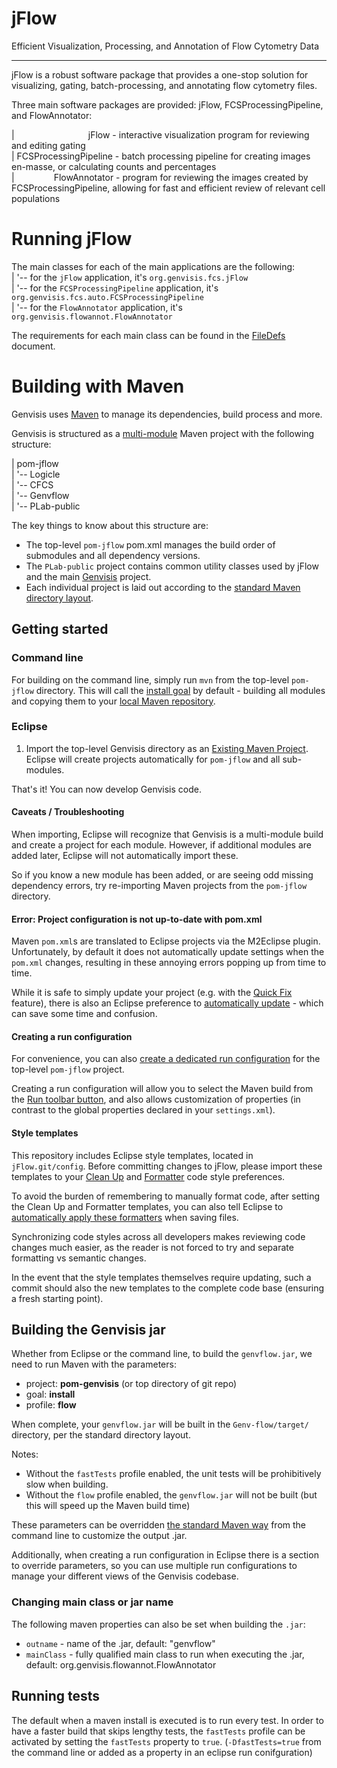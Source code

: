 jFlow
====================
Efficient Visualization, Processing, and Annotation of Flow Cytometry Data

----------------------
jFlow is a robust software package that provides a one-stop solution for visualizing, gating, batch-processing, and annotating flow cytometry files. 

Three main software packages are provided: jFlow, FCSProcessingPipeline, and FlowAnnotator:

| &nbsp;&nbsp;&nbsp;&nbsp;&nbsp;&nbsp;&nbsp;&nbsp;&nbsp;&nbsp;&nbsp;&nbsp;&nbsp;&nbsp;&nbsp;&nbsp;&nbsp;&nbsp;&nbsp;&nbsp;&nbsp;&nbsp;&nbsp;&nbsp;&nbsp;&nbsp;&nbsp;&nbsp;&nbsp;jFlow - interactive visualization program for reviewing and editing gating  
| FCSProcessingPipeline - batch processing pipeline for creating images en-masse, or calculating counts and percentages  
| &nbsp;&nbsp;&nbsp;&nbsp;&nbsp;&nbsp;&nbsp;&nbsp;&nbsp;&nbsp;&nbsp;&nbsp;&nbsp;&nbsp;&nbsp;FlowAnnotator - program for reviewing the images created by FCSProcessingPipeline, allowing for fast and efficient review of relevant cell populations  


Running jFlow
=============

The main classes for each of the main applications are the following:   
| '-- for the `jFlow` application, it's `org.genvisis.fcs.jFlow`    
| '-- for the `FCSProcessingPipeline` application, it's `org.genvisis.fcs.auto.FCSProcessingPipeline`  
| '-- for the `FlowAnnotator` application, it's `org.genvisis.flowannot.FlowAnnotator`  

The requirements for each main class can be found in the [FileDefs](https://github.com/PankratzLab/jFlow/readme/FileDefs.md) document.


Building with Maven
=====================

Genvisis uses [Maven](https://maven.apache.org/) to manage its dependencies, build process and more.

Genvisis is structured as a [multi-module](https://maven.apache.org/guides/introduction/introduction-to-the-pom.html#Project_Aggregation) Maven project with the following structure:

| pom-jflow  
| '-- Logicle  
| '-- CFCS  
| '-- Genvflow  
| '-- PLab-public  

The key things to know about this structure are:

* The top-level `pom-jflow` pom.xml manages the build order of submodules and all dependency versions.
* The `PLab-public` project contains common utility classes used by jFlow and the main [Genvisis](https://github.com/PankratzLab/Genvisis) project.
* Each individual project is laid out according to the [standard Maven directory layout](https://maven.apache.org/guides/introduction/introduction-to-the-standard-directory-layout.html).

## Getting started

### Command line

For building on the command line, simply run `mvn` from the top-level `pom-jflow` directory. This will call the [install goal](https://maven.apache.org/guides/introduction/introduction-to-the-lifecycle.html) by default - building all modules and copying them to your [local Maven repository](https://maven.apache.org/guides/introduction/introduction-to-repositories.html).

### Eclipse

1. Import the top-level Genvisis directory as an [Existing Maven Project](http://javapapers.com/java/import-maven-project-into-eclipse/). Eclipse will create projects automatically for `pom-jflow` and all sub-modules.

That's it! You can now develop Genvisis code.

#### Caveats / Troubleshooting

When importing, Eclipse will recognize that Genvisis is a multi-module build and create a project for each module. However, if additional modules are added later, Eclipse will not automatically import these.

So if you know a new module has been added, or are seeing odd missing dependency errors, try re-importing Maven projects from the `pom-jflow` directory.

#### Error: Project configuration is not up-to-date with pom.xml

Maven `pom.xml`s are translated to Eclipse projects via the M2Eclipse plugin. Unfortunately, by default it does not automatically update settings when the `pom.xml` changes, resulting in these annoying errors popping up from time to time.

While it is safe to simply update your project (e.g. with the [Quick Fix](http://help.eclipse.org/neon/index.jsp?topic=%2Forg.eclipse.jdt.doc.user%2Fconcepts%2Fconcept-quickfix-assist.htm) feature), there is also an Eclipse preference to [automatically update](http://www.eclipse.org/m2e/documentation/release-notes-16.html#new-experimental-auto-45-update-configuration-feature) - which can save some time and confusion.

#### Creating a run configuration

For convenience, you can also [create a dedicated run configuration](https://www.genuitec.com/products/myeclipse/learning-center/maven/launch-maven4myeclipse-maven-run-setup-tutorial/#2_Creating_a_CustomMavenLaunch_Configuration) for the top-level `pom-jflow` project.

Creating a run configuration will allow you to select the Maven build from the [Run toolbar button](https://developers.google.com/eclipse/docs/running_and_debugging_2_0), and also allows customization of properties (in contrast to the global properties declared in your `settings.xml`).

#### Style templates

This repository includes Eclipse style templates, located in `jFlow.git/config`. Before committing changes to jFlow, please import these templates to your [Clean Up](https://help.eclipse.org/neon/index.jsp?topic=%2Forg.eclipse.jdt.doc.user%2Freference%2Fpreferences%2Fjava%2Fcodestyle%2Fref-preferences-cleanup.htm) and [Formatter](https://help.eclipse.org/neon/index.jsp?topic=%2Forg.eclipse.jdt.doc.user%2Freference%2Fpreferences%2Fjava%2Fcodestyle%2Fref-preferences-formatter.htm) code style preferences.

To avoid the burden of remembering to manually format code, after setting the Clean Up and Formatter templates, you can also tell Eclipse to [automatically apply these formatters](https://stackoverflow.com/a/15655278/1027800) when saving files.

Synchronizing code styles across all developers makes reviewing code changes much easier, as the reader is not forced to try and separate formatting vs semantic changes.

In the event that the style templates themselves require updating, such a commit should also the new templates to the complete code base (ensuring a fresh starting point).

## Building the Genvisis jar

Whether from Eclipse or the command line, to build the `genvflow.jar`, we need to run Maven with the parameters:

* project: **pom-genvisis** (or top directory of git repo)
* goal: **install**
* profile: **flow** 

When complete, your `genvflow.jar` will be built in the `Genv-flow/target/` directory, per the standard directory layout.

Notes:
- Without the `fastTests` profile enabled, the unit tests will be prohibitively slow when building.
- Without the `flow` profile enabled, the `genvflow.jar` will not be built (but this will speed up the Maven build time)

These parameters can be overridden [the standard Maven way](http://books.sonatype.com/mvnref-book/reference/running-sect-options.html) from the command line to customize the output .jar.

Additionally, when creating a run configuration in Eclipse there is a section to override parameters, so you can use multiple run configurations to manage your different views of the Genvisis codebase.

### Changing main class or jar name

The following maven properties can also be set when building the `.jar`:

* `outname`  - name of the .jar, default: "genvflow"
* `mainClass` - fully qualified main class to run when executing the .jar, default: org.genvisis.flowannot.FlowAnnotator

## Running tests

The default when a maven install is executed is to run every test. In order to have a faster build that skips lengthy tests, the `fastTests` profile can be activated by setting the `fastTests` property to `true`. (`-DfastTests=true` from the command line or added as a property in an eclipse run conifguration)

